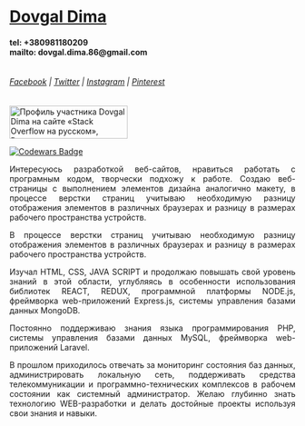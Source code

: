 
<h1><a title="Dovgal Dima" href="http://dovgaldima.pp.ua">Dovgal Dima</a> </h1>  <h4> tel: +380981180209<br> mailto: dovgal.dima.86@gmail.com</h4><br>
<span>
  <address>
    <a title="Facebook" href="https://www.facebook.com/dovgaldima">Facebook</a> |
    <a title="Twitter" href="https://twitter.com/DovgalDmitriy">Twitter</a> |
    <a title="Instagram" href="https://www.instagram.com/dmitriy_dovgal">Instagram</a> |
    <a title="Pinterest" href="https://www.pinterest.com/DovgalDima">Pinterest</a> 
  </address>
</span>
<br>
<br>
<a href="https://ru.stackoverflow.com/users/441480/dovgal-dima"><img src="https://ru.stackoverflow.com/users/flair/441480.png?theme=dark" width="208" height="58" alt="Профиль участника Dovgal Dima на сайте &#171;Stack Overflow на русском&#187;, Вопросы и ответы для программистов" title="Профиль участника Dovgal Dima на сайте &#171;Stack Overflow на русском&#187;, Вопросы и ответы для программистов"></a>
<br>
<p><a href="https://www.codewars.com/users/Dovgal_Dima"><img src="https://www.codewars.com/users/Dovgal_Dima/badges/small" alt="Codewars Badge"></a></p>

<p align="justify">Интересуюсь разработкой веб-сайтов, нравиться работать с програмным кодом, творчески подхожу к работе. Создаю веб-страницы с выполнением элементов дизайна аналогично макету, в процессе верстки страниц учитываю необходимую разницу отображения элементов в различных браузерах и разницу в размерах рабочего пространства устройств.</p>
<p align="justify">В процессе верстки страниц учитываю необходимую разницу  отображения элементов в различных браузерах и разницу в размерах рабочего пространства устройств.</p>
<p align="justify">Изучал HTML, CSS, JAVA SCRIPT и продолжаю повышать свой уровень знаний в этой области, углубляясь в особенности использования библиотек REACT, REDUX, программной платформы NODE.js, фреймворка web-приложений Express.js, системы управления базами данных MongoDB.</p>
<p align="justify">Постоянно поддерживаю знания языка программирования PHP, системы управления базами данных MySQL, фреймворка web-приложений Laravel.
<p align="justify">В прошлом приходилось отвечать за мониторинг состояния баз данных, администрировать локальную сеть, поддерживать средства телекоммуникации и программно-технических комплексов в рабочем состоянии как системный администратор. Желаю глубинно знать технологию WEB-разработки и делать достойные проекты используя свои знания и навыки. </p>
